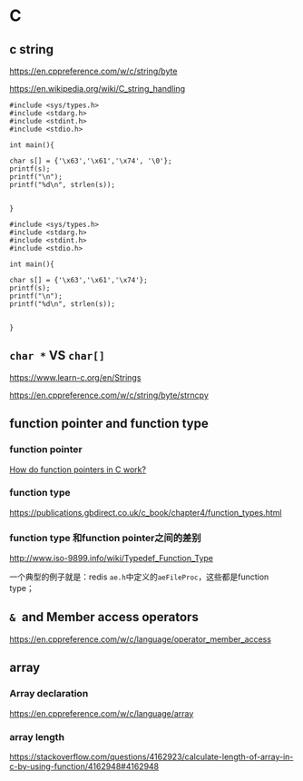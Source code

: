 # C

## c string

https://en.cppreference.com/w/c/string/byte

https://en.wikipedia.org/wiki/C_string_handling


```
#include <sys/types.h>
#include <stdarg.h>
#include <stdint.h>
#include <stdio.h>

int main(){

char s[] = {'\x63','\x61','\x74', '\0'};
printf(s);
printf("\n");
printf("%d\n", strlen(s));


}
```

```
#include <sys/types.h>
#include <stdarg.h>
#include <stdint.h>
#include <stdio.h>

int main(){

char s[] = {'\x63','\x61','\x74'};
printf(s);
printf("\n");
printf("%d\n", strlen(s));


}
```

## `char *` VS `char[]`

https://www.learn-c.org/en/Strings

https://en.cppreference.com/w/c/string/byte/strncpy

## function pointer and function type



### function pointer
[How do function pointers in C work?](https://stackoverflow.com/questions/840501/how-do-function-pointers-in-c-work#840504)

### function type



https://publications.gbdirect.co.uk/c_book/chapter4/function_types.html


### function type 和function pointer之间的差别

http://www.iso-9899.info/wiki/Typedef_Function_Type

一个典型的例子就是：redis `ae.h`中定义的`aeFileProc`，这些都是function type；


## `& `and Member access operators

https://en.cppreference.com/w/c/language/operator_member_access





## array 

### Array declaration
https://en.cppreference.com/w/c/language/array


### array length

https://stackoverflow.com/questions/4162923/calculate-length-of-array-in-c-by-using-function/4162948#4162948